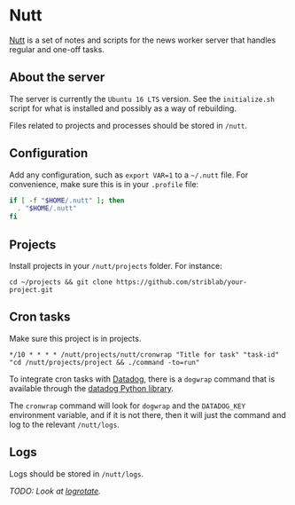 # Nutt

[Nutt](https://github.com/striblab/nutt.git) is a set of notes and scripts for the news worker server that handles regular and one-off tasks.

## About the server

The server is currently the `Ubuntu 16 LTS` version.  See the `initialize.sh` script for what is installed and possibly as a way of rebuilding.

Files related to projects and processes should be stored in `/nutt`.

## Configuration

Add any configuration, such as `export VAR=1` to a `~/.nutt` file.  For convenience, make sure this is in your `.profile` file:

```bash
if [ -f "$HOME/.nutt" ]; then
  . "$HOME/.nutt"
fi
```

## Projects

Install projects in your `/nutt/projects` folder.  For instance:

```
cd ~/projects && git clone https://github.com/striblab/your-project.git
```

## Cron tasks

Make sure this project is in projects.

```
*/10 * * * * /nutt/projects/nutt/cronwrap "Title for task" "task-id" "cd /nutt/projects/project && ./command -to=run"
```

To integrate cron tasks with [Datadog](https://www.datadoghq.com/), there is a `dogwrap` command that is available through the [datadog Python library](https://github.com/DataDog/datadogpy).

The `cronwrap` command will look for `dogwrap` and the `DATADOG_KEY` environment variable, and if it is not there, then it will just the command and log to the relevant `/nutt/logs`.

## Logs

Logs should be stored in `/nutt/logs`.

*TODO: Look at [logrotate](http://manpages.ubuntu.com/manpages/xenial/man8/logrotate.8.html).*
